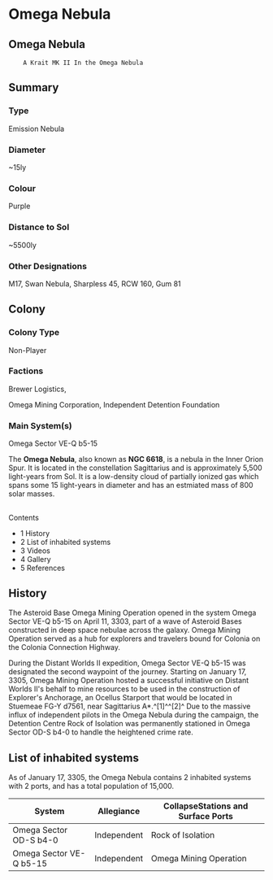 # Omega Nebula
## Omega Nebula

		A Krait MK II In the Omega Nebula

## Summary

### Type

Emission Nebula

### Diameter

~15ly

### Colour

Purple

### Distance to Sol

~5500ly

### Other Designations

M17, Swan Nebula, Sharpless 45, RCW 160, Gum 81

## Colony

### Colony Type

Non-Player

### Factions

Brewer Logistics,

Omega Mining Corporation,
Independent Detention Foundation

### Main System(s)

Omega Sector VE-Q b5-15

The **Omega Nebula**, also known as **NGC 6618**, is a nebula in the Inner Orion Spur. It is located in the constellation Sagittarius and is approximately 5,500 light-years from Sol. It is a low-density cloud of partially ionized gas which spans some 15 light-years in diameter and has an estmiated mass of 800 solar masses.

## 

Contents

- 1 History
- 2 List of inhabited systems
- 3 Videos
- 4 Gallery
- 5 References

## History

The Asteroid Base Omega Mining Operation opened in the system Omega Sector VE-Q b5-15 on April 11, 3303, part of a wave of Asteroid Bases constructed in deep space nebulae across the galaxy. Omega Mining Operation served as a hub for explorers and travelers bound for Colonia on the Colonia Connection Highway.

During the Distant Worlds II expedition, Omega Sector VE-Q b5-15 was designated the second waypoint of the journey. Starting on January 17, 3305, Omega Mining Operation hosted a successful initiative on Distant Worlds II's behalf to mine resources to be used in the construction of Explorer's Anchorage, an Ocellus Starport that would be located in Stuemeae FG-Y d7561, near Sagittarius A\*.^[1]^^[2]^ Due to the massive influx of independent pilots in the Omega Nebula during the campaign, the Detention Centre Rock of Isolation was permanently stationed in Omega Sector OD-S b4-0 to handle the heightened crime rate.

## List of inhabited systems

As of January 17, 3305, the Omega Nebula contains 2 inhabited systems with 2 ports, and has a total population of 15,000.

| System | Allegiance | CollapseStations and Surface Ports |
| --- | --- | --- |
| Omega Sector OD-S b4-0 | Independent | Rock of Isolation |
| Omega Sector VE-Q b5-15 | Independent | Omega Mining Operation |